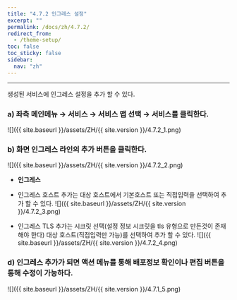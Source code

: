 ```yaml
---
title: "4.7.2 인그레스 설정"
excerpt: ""
permalink: /docs/zh/4.7.2/
redirect_from:
  - /theme-setup/
toc: false
toc_sticky: false
sidebar:
  nav: "zh"
---
```


---
생성된 서비스에 인그레스 설정을 추가 할 수 있다.

### a\) 좌측 메인메뉴 → 서비스 → 서비스 맵 선택 → 서비스를 클릭한다.
![]({{ site.baseurl }}/assets/ZH/{{ site.version }}/4.7.2_1.png)

### b\) 화면 인그레스 라인의 추가 버튼을 클릭한다.
![]({{ site.baseurl }}/assets/ZH/{{ site.version }}/4.7.2_2.png)

* **인그레스**

* 인그레스 호스트 추가는 대상 호스트에서 기본호스트 또는 직접입력을 선택하여 추가 할 수 있다.
![]({{ site.baseurl }}/assets/ZH/{{ site.version }}/4.7.2_3.png)

* 인그레스 TLS 추가는 시크릿 선택(설정 정보 시크릿을 tls 유형으로 만든것이 존재해야 한다) 대상 호스트(직접입력만 가능)를 선택하여 추가 할 수 있다.
![]({{ site.baseurl }}/assets/ZH/{{ site.version }}/4.7.2_4.png)

### d\) 인그레스 추가가 되면 액션 메뉴를 통해 배포정보 확인이나 편집 버튼을 통해 수정이 가능하다.
![]({{ site.baseurl }}/assets/ZH/{{ site.version }}/4.7.1_5.png)
